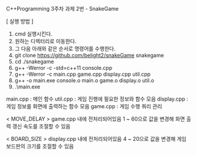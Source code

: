 C++Programming 3주차 과제 2번 - SnakeGame

[ 실행 방법 ]
1. cmd 실행시킨다.
2. 원하는 디렉터리로 이동한다.
3. 그 다음 아래와 같은 순서로 명령어를 수행한다.
4. git clone https://github.com/belight2/snakeGame snakegame
5. cd ./snakegame
6. g++ -Werror -c -std=c++11 console.cpp
7. g++ -Werror -c main.cpp game.cpp display.cpp util.cpp
8. g++ -o main.exe console.o main.o game.o display.o util.o
9. .\main.exe

main.cpp : 메인 함수
util.cpp : 게임 진행에 필요한 정보와 함수 모음
display.cpp : 게임 정보를 화면에 출력하는 함수 모음
game.cpp : 게임 수행 쿼리 관리

< MOVE_DELAY >
game.cpp 내에 전처리되어있음
1 ~ 60으로 값을 변경해 화면 출력 갱신 속도를 조절할 수 있음

< BOARD_SIZE >
display.cpp 내에 전처리되어있음
4 ~ 20으로 값을 변경해 게임 보드판의 크기를 조절할 수 있음
